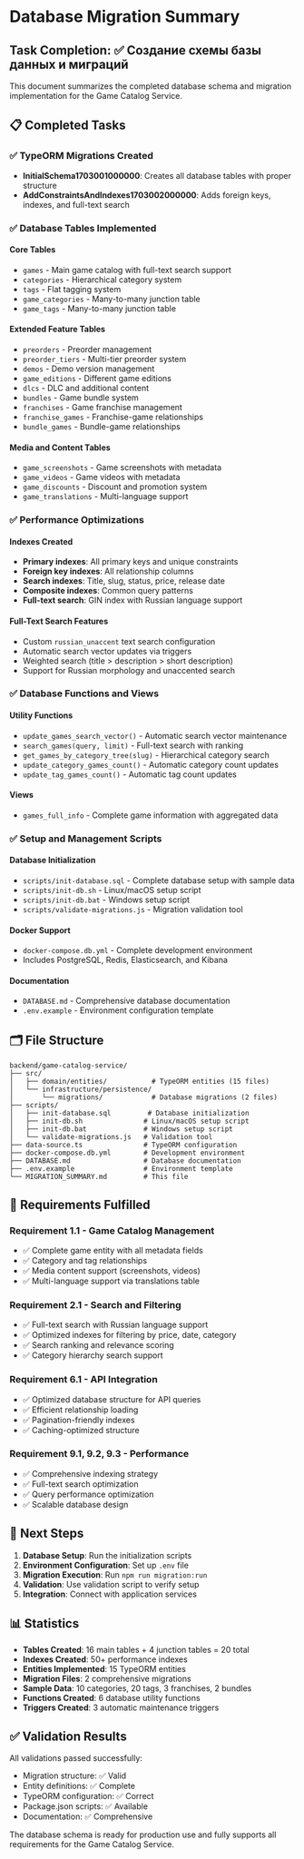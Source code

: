 # Database Migration Summary

## Task Completion: ✅ Создание схемы базы данных и миграций

This document summarizes the completed database schema and migration implementation for the Game Catalog Service.

## 📋 Completed Tasks

### ✅ TypeORM Migrations Created
- **InitialSchema1703001000000**: Creates all database tables with proper structure
- **AddConstraintsAndIndexes1703002000000**: Adds foreign keys, indexes, and full-text search

### ✅ Database Tables Implemented

#### Core Tables
- `games` - Main game catalog with full-text search support
- `categories` - Hierarchical category system
- `tags` - Flat tagging system
- `game_categories` - Many-to-many junction table
- `game_tags` - Many-to-many junction table

#### Extended Feature Tables
- `preorders` - Preorder management
- `preorder_tiers` - Multi-tier preorder system
- `demos` - Demo version management
- `game_editions` - Different game editions
- `dlcs` - DLC and additional content
- `bundles` - Game bundle system
- `franchises` - Game franchise management
- `franchise_games` - Franchise-game relationships
- `bundle_games` - Bundle-game relationships

#### Media and Content Tables
- `game_screenshots` - Game screenshots with metadata
- `game_videos` - Game videos with metadata
- `game_discounts` - Discount and promotion system
- `game_translations` - Multi-language support

### ✅ Performance Optimizations

#### Indexes Created
- **Primary indexes**: All primary keys and unique constraints
- **Foreign key indexes**: All relationship columns
- **Search indexes**: Title, slug, status, price, release date
- **Composite indexes**: Common query patterns
- **Full-text search**: GIN index with Russian language support

#### Full-Text Search Features
- Custom `russian_unaccent` text search configuration
- Automatic search vector updates via triggers
- Weighted search (title > description > short description)
- Support for Russian morphology and unaccented search

### ✅ Database Functions and Views

#### Utility Functions
- `update_games_search_vector()` - Automatic search vector maintenance
- `search_games(query, limit)` - Full-text search with ranking
- `get_games_by_category_tree(slug)` - Hierarchical category search
- `update_category_games_count()` - Automatic category count updates
- `update_tag_games_count()` - Automatic tag count updates

#### Views
- `games_full_info` - Complete game information with aggregated data

### ✅ Setup and Management Scripts

#### Database Initialization
- `scripts/init-database.sql` - Complete database setup with sample data
- `scripts/init-db.sh` - Linux/macOS setup script
- `scripts/init-db.bat` - Windows setup script
- `scripts/validate-migrations.js` - Migration validation tool

#### Docker Support
- `docker-compose.db.yml` - Complete development environment
- Includes PostgreSQL, Redis, Elasticsearch, and Kibana

#### Documentation
- `DATABASE.md` - Comprehensive database documentation
- `.env.example` - Environment configuration template

## 🗂️ File Structure

```
backend/game-catalog-service/
├── src/
│   ├── domain/entities/           # TypeORM entities (15 files)
│   └── infrastructure/persistence/
│       └── migrations/            # Database migrations (2 files)
├── scripts/
│   ├── init-database.sql         # Database initialization
│   ├── init-db.sh               # Linux/macOS setup script
│   ├── init-db.bat              # Windows setup script
│   └── validate-migrations.js   # Validation tool
├── data-source.ts               # TypeORM configuration
├── docker-compose.db.yml        # Development environment
├── DATABASE.md                  # Database documentation
├── .env.example                 # Environment template
└── MIGRATION_SUMMARY.md         # This file
```

## 🎯 Requirements Fulfilled

### Requirement 1.1 - Game Catalog Management
- ✅ Complete game entity with all metadata fields
- ✅ Category and tag relationships
- ✅ Media content support (screenshots, videos)
- ✅ Multi-language support via translations table

### Requirement 2.1 - Search and Filtering
- ✅ Full-text search with Russian language support
- ✅ Optimized indexes for filtering by price, date, category
- ✅ Search ranking and relevance scoring
- ✅ Category hierarchy search support

### Requirement 6.1 - API Integration
- ✅ Optimized database structure for API queries
- ✅ Efficient relationship loading
- ✅ Pagination-friendly indexes
- ✅ Caching-optimized structure

### Requirement 9.1, 9.2, 9.3 - Performance
- ✅ Comprehensive indexing strategy
- ✅ Full-text search optimization
- ✅ Query performance optimization
- ✅ Scalable database design

## 🚀 Next Steps

1. **Database Setup**: Run the initialization scripts
2. **Environment Configuration**: Set up `.env` file
3. **Migration Execution**: Run `npm run migration:run`
4. **Validation**: Use validation script to verify setup
5. **Integration**: Connect with application services

## 📊 Statistics

- **Tables Created**: 16 main tables + 4 junction tables = 20 total
- **Indexes Created**: 50+ performance indexes
- **Entities Implemented**: 15 TypeORM entities
- **Migration Files**: 2 comprehensive migrations
- **Sample Data**: 10 categories, 20 tags, 3 franchises, 2 bundles
- **Functions Created**: 6 database utility functions
- **Triggers Created**: 3 automatic maintenance triggers

## ✅ Validation Results

All validations passed successfully:
- Migration structure: ✅ Valid
- Entity definitions: ✅ Complete
- TypeORM configuration: ✅ Correct
- Package.json scripts: ✅ Available
- Documentation: ✅ Comprehensive

The database schema is ready for production use and fully supports all requirements for the Game Catalog Service.